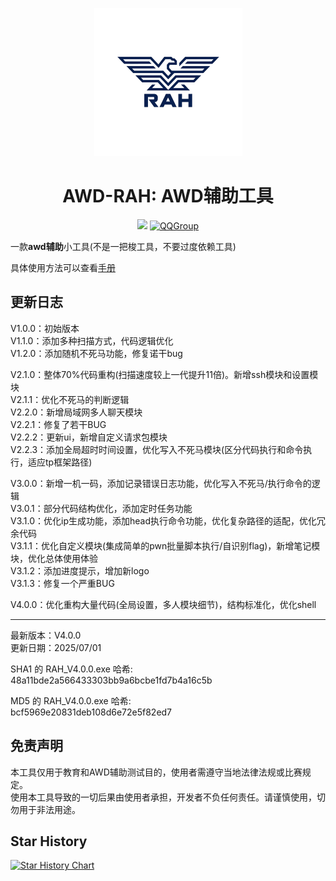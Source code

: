<div align="center">

![](img/logo.png)

<h1 align="center">AWD-RAH: AWD辅助工具</h1>

<a href="https://github.com/dr0n1/AWD_RAH/releases/"><img src="https://img.shields.io/badge/release-AWD--RAH-blue"></a>
<a href="https://qm.qq.com/q/Nvffg2kzuO"><img src="https://img.shields.io/badge/QQ群-965066889-orange?style=flat-square" alt="QQGroup"></a>
</div>


一款**awd辅助**小工具(不是一把梭工具，不要过度依赖工具)

具体使用方法可以查看[手册](https://www.dr0n.top/posts/48fe3a65/)


## 更新日志

V1.0.0：初始版本  
V1.1.0：添加多种扫描方式，代码逻辑优化  
V1.2.0：添加随机不死马功能，修复诺干bug  

V2.1.0：整体70%代码重构(扫描速度较上一代提升11倍)。新增ssh模块和设置模块  
V2.1.1：优化不死马的判断逻辑  
V2.2.0：新增局域网多人聊天模块  
V2.2.1：修复了若干BUG  
V2.2.2：更新ui，新增自定义请求包模块  
V2.2.3：添加全局超时时间设置，优化写入不死马模块(区分代码执行和命令执行，适应tp框架路径)  

V3.0.0：新增一机一码，添加记录错误日志功能，优化写入不死马/执行命令的逻辑  
V3.0.1：部分代码结构优化，添加定时任务功能  
V3.1.0：优化ip生成功能，添加head执行命令功能，优化复杂路径的适配，优化冗余代码  
V3.1.1：优化自定义模块(集成简单的pwn批量脚本执行/自识别flag)，新增笔记模块，优化总体使用体验  
V3.1.2：添加进度提示，增加新logo  
V3.1.3：修复一个严重BUG  

V4.0.0：优化重构大量代码(全局设置，多人模块细节)，结构标准化，优化shell  

--------------

最新版本：V4.0.0  
更新日期：2025/07/01  



SHA1 的 RAH_V4.0.0.exe 哈希:  
48a11bde2a566433303bb9a6bcbe1fd7b4a16c5b  

MD5 的 RAH_V4.0.0.exe 哈希:  
bcf5969e20831deb108d6e72e5f82ed7  


## 免责声明

本工具仅用于教育和AWD辅助测试目的，使用者需遵守当地法律法规或比赛规定。  
使用本工具导致的一切后果由使用者承担，开发者不负任何责任。请谨慎使用，切勿用于非法用途。  



## Star History

[![Star History Chart](https://api.star-history.com/svg?repos=dr0n1/AWD_RAH&type=Date)](https://star-history.com/#dr0n1/AWD_RAH&Date)
